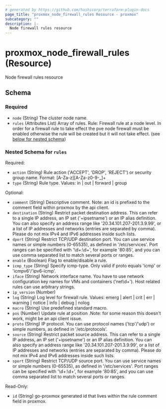```yaml
---
# generated by https://github.com/hashicorp/terraform-plugin-docs
page_title: "proxmox_node_firewall_rules Resource - proxmox"
subcategory: ""
description: |-
  Node firewall rules resource
---
```


# proxmox_node_firewall_rules (Resource)

Node firewall rules resource



<!-- schema generated by tfplugindocs -->
## Schema

### Required

- `node` (String) The cluster node name.
- `rules` (Attributes List) Array of rules.
 Rule: Firewall rule at a node level.
In order for a firewall rule to take effect the pve node firewall must be enabled otherwise the rule will be created but it will not take effect. (see [below for nested schema](#nestedatt--rules))

<a id="nestedatt--rules"></a>
### Nested Schema for `rules`

Required:

- `action` (String) Rule action ('ACCEPT', 'DROP', 'REJECT') or security group name.
Format: [A-Za-z][A-Za-z0-9\-\_]+
- `type` (String) Rule type.
Values: in | out | forward | group

Optional:

- `comment` (String) Descriptive comment.
Note: an id is prefixed to the comment field within proxmox by the api client.
- `destination` (String) Restrict packet destination address. This can refer to a single IP address, an IP set ('+ipsetname') or an IP alias definition. You can also specify an address range like '20.34.101.207-201.3.9.99', or a list of IP addresses and networks (entries are separated by comma). Please do not mix IPv4 and IPv6 addresses inside such lists.
- `dport` (String) Restrict TCP/UDP destination port. You can use service names or simple numbers (0-65535), as defined in '/etc/services'. Port ranges can be specified with '\d+:\d+', for example '80:85', and you can use comma separated list to match several ports or ranges.
- `enable` (Boolean) Flag to enable/disable a rule.
- `icmp_type` (String) Specify icmp-type. Only valid if proto equals 'icmp' or 'icmpv6'/'ipv6-icmp'.
- `iface` (String) Network interface name. You have to use network configuration key names for VMs and containers ('net\d+'). Host related rules can use arbitrary strings.
- `ip_version` (Number)
- `log` (String) Log level for firewall rule.
Values: emerg | alert | crit | err | warning | notice | info | debug | nolog
- `macro` (String) Use predefined standard macro.
- `pos` (Number) Update rule at position <pos>.Note: for some reason this doesn't work, might be an api client issue.
- `proto` (String) IP protocol. You can use protocol names ('tcp'/'udp') or simple numbers, as defined in '/etc/protocols'.
- `source` (String) Restrict packet source address. This can refer to a single IP address, an IP set ('+ipsetname') or an IP alias definition. You can also specify an address range like '20.34.101.207-201.3.9.99', or a list of IP addresses and networks (entries are separated by comma). Please do not mix IPv4 and IPv6 addresses inside such lists.
- `sport` (String) Restrict TCP/UDP source port. You can use service names or simple numbers (0-65535), as defined in '/etc/services'. Port ranges can be specified with '\d+:\d+', for example '80:85', and you can use comma separated list to match several ports or ranges.

Read-Only:

- `id` (String) go-proxmox generated id that lives within the rule comment field in proxmox.
